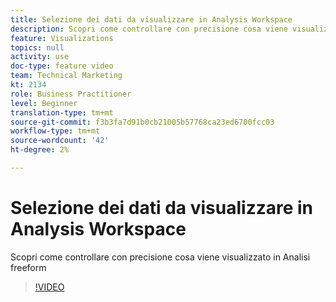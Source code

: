 ```yaml
---
title: Selezione dei dati da visualizzare in Analysis Workspace
description: Scopri come controllare con precisione cosa viene visualizzato in Analisi freeform
feature: Visualizations
topics: null
activity: use
doc-type: feature video
team: Technical Marketing
kt: 2134
role: Business Practitioner
level: Beginner
translation-type: tm+mt
source-git-commit: f3b3fa7d91b0cb21005b57768ca23ed6700fcc03
workflow-type: tm+mt
source-wordcount: '42'
ht-degree: 2%

---
```



# Selezione dei dati da visualizzare in Analysis Workspace

Scopri come controllare con precisione cosa viene visualizzato in Analisi freeform

>[!VIDEO](https://video.tv.adobe.com/v/23993/?quality=12)
